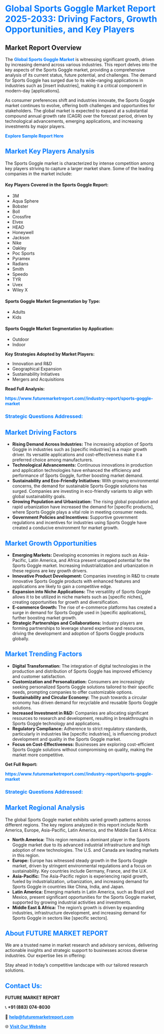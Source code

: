 <h1 style="color: #007BFF;">Global Sports Goggle Market Report 2025-2033: Driving Factors, Growth Opportunities, and Key Players</h1>

<section id="overview">
<h2>Market Report Overview</h2>
<p>The <a href="https://www.futuremarketreport.com//industry-report/sports-goggle-market" style="color: #007BFF; text-decoration: none;"><strong>Global Sports Goggle Market</strong></a> is witnessing significant growth, driven by increasing demand across various industries. This report delves into the key aspects of the Sports Goggle market, providing a comprehensive analysis of its current status, future potential, and challenges. The demand for Sports Goggle has surged due to its wide-ranging applications in industries such as [insert industries], making it a critical component in modern-day [applications].</p>
<p>As consumer preferences shift and industries innovate, the Sports Goggle market continues to evolve, offering both challenges and opportunities for stakeholders. The global market is expected to expand at a substantial compound annual growth rate (CAGR) over the forecast period, driven by technological advancements, emerging applications, and increasing investments by major players.</p>
</section>

<section id="overview">
<p><a href="https://www.futuremarketreport.com//request-sample/reportId=88491" style="color: #007BFF; text-decoration: none;"><strong>Explore Sample Report Here</strong></a></p>
</section>

<section id="key-players">
<h2 style="color: #007BFF;">Market Key Players Analysis</h2>
<p>The Sports Goggle market is characterized by intense competition among key players striving to capture a larger market share. Some of the leading companies in the market include:</p>
<h4>Key Players Covered in the Sports Goggle Report:</h4>
<ul><li>3M</li><li>Aqua Sphere</li><li>Bobster</li><li>Boll</li><li>Crossfire</li><li>Elvex</li><li>HEAD</li><li>Honeywell</li><li>Jackson</li><li>Nike</li><li>Oakley</li><li>Poc Sports</li><li>Pyramex</li><li>Radians</li><li>Smith</li><li>Speedo</li><li>TYR</li><li>Uvex</li><li>Wiley X</li></ul>
<h4>Sports Goggle Market Segmentation by Type:</h4>
<ul><li>Adults</li><li>Kids</li></ul>

<h4>Sports Goggle Market Segmentation by Application:</h4>
<ul><li>Outdoor</li><li>Indoor</li></ul>
<p><strong>Key Strategies Adopted by Market Players:</strong></p>
<ul>
<li>Innovation and R&D</li>
<li>Geographical Expansion</li>
<li>Sustainability Initiatives</li>
<li>Mergers and Acquisitions</li>
</ul>
</section>

<section>
<p><strong>Read Full Analysis: </strong></p><a href="https://www.futuremarketreport.com//industry-report/sports-goggle-market" style="color: #007BFF; text-decoration: none;"><strong>https://www.futuremarketreport.com//industry-report/sports-goggle-market</strong></a>
<h3 style="color: #007BFF;">Strategic Questions Addressed:</h3>
</section>

<section id="driving-factors">
<h2 style="color: #007BFF;">Market Driving Factors</h2>
<ul>
<li><strong>Rising Demand Across Industries:</strong> The increasing adoption of Sports Goggle in industries such as [specific industries] is a major growth driver. Its versatile applications and cost-effectiveness make it a preferred choice among manufacturers.</li>
<li><strong>Technological Advancements:</strong> Continuous innovations in production and application technologies have enhanced the efficiency and performance of Sports Goggle, further boosting market demand.</li>
<li><strong>Sustainability and Eco-Friendly Initiatives:</strong> With growing environmental concerns, the demand for sustainable Sports Goggle solutions has surged. Companies are investing in eco-friendly variants to align with global sustainability goals.</li>
<li><strong>Growing Population and Urbanization:</strong> The rising global population and rapid urbanization have increased the demand for [specific products], where Sports Goggle plays a vital role in meeting consumer needs.</li>
<li><strong>Government Policies and Incentives:</strong> Supportive government regulations and incentives for industries using Sports Goggle have created a conducive environment for market growth.</li>
</ul>
</section>

<section id="growth-opportunities">
<h2 style="color: #007BFF;">Market Growth Opportunities</h2>
<ul>
<li><strong>Emerging Markets:</strong> Developing economies in regions such as Asia-Pacific, Latin America, and Africa present untapped potential for the Sports Goggle market. Increasing industrialization and urbanization in these regions are key growth drivers.</li>
<li><strong>Innovative Product Development:</strong> Companies investing in R&D to create innovative Sports Goggle products with enhanced features and applications are likely to gain a competitive edge.</li>
<li><strong>Expansion into Niche Applications:</strong> The versatility of Sports Goggle allows it to be utilized in niche markets such as [specific niches], creating opportunities for growth and diversification.</li>
<li><strong>E-commerce Growth:</strong> The rise of e-commerce platforms has created a surge in demand for Sports Goggle used in [specific applications], further boosting market growth.</li>
<li><strong>Strategic Partnerships and Collaborations:</strong> Industry players are forming partnerships to leverage shared expertise and resources, driving the development and adoption of Sports Goggle products globally.</li>
</ul>
</section>

<section id="trending-factors">
<h2 style="color: #007BFF;">Market Trending Factors</h2>
<ul>
<li><strong>Digital Transformation:</strong> The integration of digital technologies in the production and distribution of Sports Goggle has improved efficiency and customer satisfaction.</li>
<li><strong>Customization and Personalization:</strong> Consumers are increasingly seeking personalized Sports Goggle solutions tailored to their specific needs, prompting companies to offer customizable options.</li>
<li><strong>Sustainability and Circular Economy:</strong> The push towards a circular economy has driven demand for recyclable and reusable Sports Goggle solutions.</li>
<li><strong>Increased Investment in R&D:</strong> Companies are allocating significant resources to research and development, resulting in breakthroughs in Sports Goggle technology and applications.</li>
<li><strong>Regulatory Compliance:</strong> Adherence to strict regulatory standards, particularly in industries like [specific industries], is influencing product development and quality in the Sports Goggle market.</li>
<li><strong>Focus on Cost-Effectiveness:</strong> Businesses are exploring cost-efficient Sports Goggle solutions without compromising on quality, making the market more competitive.</li>
</ul>
</section>

<section>
<p><strong>Get Full Report: </strong></p><a href="https://www.futuremarketreport.com//industry-report/sports-goggle-market" style="color: #007BFF; text-decoration: none;"><strong>https://www.futuremarketreport.com//industry-report/sports-goggle-market</strong></a>
<h3 style="color: #007BFF;">Strategic Questions Addressed:</h3>
</section>


<section id="regional-analysis">
<h2 style="color: #007BFF;">Market Regional Analysis</h2>
<p>The global Sports Goggle market exhibits varied growth patterns across different regions. The key regions analyzed in this report include North America, Europe, Asia-Pacific, Latin America, and the Middle East & Africa:</p>
<ul>
<li><strong>North America:</strong> This region remains a dominant player in the Sports Goggle market due to its advanced industrial infrastructure and high adoption of new technologies. The U.S. and Canada are leading markets in this region.</li>
<li><strong>Europe:</strong> Europe has witnessed steady growth in the Sports Goggle market, driven by stringent environmental regulations and a focus on sustainability. Key countries include Germany, France, and the U.K.</li>
<li><strong>Asia-Pacific:</strong> The Asia-Pacific region is experiencing rapid growth, fueled by industrialization, urbanization, and increasing demand for Sports Goggle in countries like China, India, and Japan.</li>
<li><strong>Latin America:</strong> Emerging markets in Latin America, such as Brazil and Mexico, present significant opportunities for the Sports Goggle market, supported by growing industrial activities and investments.</li>
<li><strong>Middle East & Africa:</strong> The region’s growth is driven by expanding industries, infrastructure development, and increasing demand for Sports Goggle in sectors like [specific sectors].</li>
</ul>
</section>

<footer>
<h2 style="color: #007BFF;">About FUTURE MARKET REPORT</h2>
<p>We are a trusted name in market research and advisory services, delivering actionable insights and strategic support to businesses across diverse industries. Our expertise lies in offering:</p>

<p>Stay ahead in today’s competitive landscape with our tailored research solutions.</p>

<h2 style="color: #007BFF;">Contact Us:</h2>
<p><strong>FUTURE MARKET REPORT</strong></p>
<p>📞 <strong>+91 (883) 074-8030</strong></p>
<p>📧 <strong><a href="mailto:help@futuremarketreport.com" style="color: #007BFF;">help@futuremarketreport.com</a></strong></p>
<p>🌐 <strong><a href="https://www.futuremarketreport.com/" style="color: #007BFF;">Visit Our Website</a></strong></p>
</footer>
